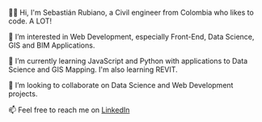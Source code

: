 👋🏽 Hi, I'm Sebastián Rubiano, a Civil engineer from Colombia who likes to code. A LOT!

👀 I’m interested in Web Development, especially Front-End, Data Science, GIS and BIM Applications.

🌱 I’m currently learning JavaScript and Python with applications to Data Science and GIS Mapping. I'm also learning REVIT.

💞️ I’m looking to collaborate on Data Science and Web Development projects.

📫 Feel free to reach me on [LinkedIn](https://www.linkedin.com/in/jsrubianoj/)

